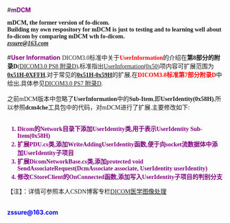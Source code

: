 #<font color=purple><b>mDCM</b></font>

<font face="Microsoft YaHei"><b>mDCM, the former version of fo-dicom. <br>
Building my own respository for mDCM is just to testing and to learning well about fo-dicom by comparing mDCM wth fo-dicom.<br>
<i><font color=blue>zssure@163.com</font></i>
</b></font><br>

#<font color=purple><b>User Information</b></font>
<font face="Microsoft YaHei">
DICOM3.0标准中关于<b><font color=red>UserInformation</font></b>的介绍在<b>第8部分的附录D</b>([DICOM3.0 PS8 附录D](http://medical.nema.org/medical/dicom/current/output/html/part08.html#chapter_D)),标准指出<u>UserInformation(0x50)</u>项内容可扩展范围为<u>**0x51H-0XFFH**</u>,对于常见的<u>**0x51H-0x59H**</u>的扩展,在<font color=red>**DICOM3.0标准第7部分附录D**</font>中给出,具体参见[DICOM3.0 PS7 附录D](http://medical.nema.org/medical/dicom/current/output/html/part07.html#sect_D.3.3.7).<br><br>
之前mDCM版本中忽略了**UserInformation**中的**Sub-Item**,即**UserIdentity(0x58H)**,所以参照**dcm4che**工具包中的代码，对mDCM进行了扩展.主要修改如下:<br><br>
<font color=purple><b>
1. Dicom的Network目录下添加UserIdentity类,用于表示UserIdentity Sub-Item(0x58H)<br>
2. 扩展PDU.cs类,添加WriteAddingUserIdentity函数,便于向socket流数据体中添加UserIdentity子项目<br>
3. 扩展DicomNetworkBase.cs类,添加protected void SendAssociateRequest(DcmAssociate associate, UserIdentity userIdentity)<br>
4. 修改CStoreClient的OnConnected函数,添加写入UserIdentity子项目的判别分支<br>

</font></b>

【注】：详情可参照本人CSDN博客专栏[DICOM医学图像处理](http://blog.csdn.net/column/details/dicom.html)
</font>

<br>
<font color=blue><b>zssure@163.com</b></font>